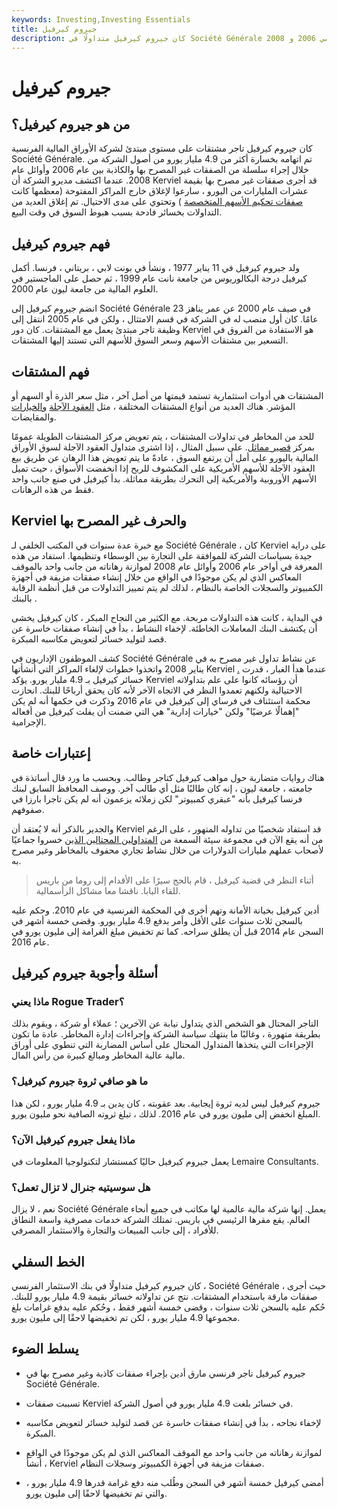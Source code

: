 ```yaml
---
keywords: Investing,Investing Essentials
title: جيروم كيرفيل
description: كان جيروم كيرفيل متداولًا في Société Générale مكلفًا بخسارة أكثر من 7 مليارات دولار من أصول الشركة من خلال صفقات غير مصرح بها بين عامي 2006 و 2008.
---
```


# جيروم كيرفيل
## من هو جيروم كيرفيل؟

كان جيروم كيرفيل تاجر مشتقات على مستوى مبتدئ لشركة الأوراق المالية الفرنسية Société Générale. تم اتهامه بخسارة أكثر من 4.9 مليار يورو من أصول الشركة من خلال إجراء سلسلة من الصفقات غير المصرح بها والكاذبة بين عام 2006 وأوائل عام 2008. عندما اكتشف مديرو الشركة أن Kerviel قد أجرى صفقات غير مصرح بها بقيمة عشرات المليارات من اليورو ، سارعوا لإغلاق خارج المراكز المفتوحة (معظمها كانت [صفقات تحكيم الأسهم المتخصصة](/arbitrage) ) وتحتوي على مدى الاحتيال. تم إغلاق العديد من التداولات بخسائر فادحة بسبب هبوط السوق في وقت البيع.

## فهم جيروم كيرفيل

ولد جيروم كيرفيل في 11 يناير 1977 ، ونشأ في بونت لابي ، بريتاني ، فرنسا. أكمل كيرفيل درجة البكالوريوس من جامعة نانت عام 1999 ، ثم حصل على الماجستير في العلوم المالية من جامعة ليون عام 2000.

انضم جيروم كيرفيل إلى Société Générale في صيف عام 2000 عن عمر يناهز 23 عامًا. كان أول منصب له في الشركة في قسم الامتثال ، ولكن في عام 2005 انتقل إلى وظيفة تاجر مبتدئ يعمل مع المشتقات. كان دور Kerviel هو الاستفادة من الفروق في التسعير بين مشتقات الأسهم وسعر السوق للأسهم التي تستند إليها المشتقات.

## فهم المشتقات

المشتقات هي أدوات استثمارية تستمد قيمتها من أصل آخر ، مثل سعر الذرة أو السهم أو المؤشر. هناك العديد من أنواع المشتقات المختلفة ، مثل [العقود الآجلة](/futures) [والخيارات](/option) والمقايضات.

للحد من المخاطر في تداولات المشتقات ، يتم تعويض مركز المشتقات الطويلة عمومًا بمركز [قصير مماثل](/short). على سبيل المثال ، إذا اشترى متداول العقود الآجلة لسوق الأوراق المالية باليورو على أمل أن يرتفع السوق ، عادةً ما يتم تعويض هذا الرهان عن طريق بيع العقود الآجلة للأسهم الأمريكية على المكشوف للربح إذا انخفضت الأسواق ، حيث تميل الأسهم الأوروبية والأمريكية إلى التحرك بطريقة مماثلة. بدأ كيرفيل في صنع جانب واحد فقط من هذه الرهانات.

## Kerviel والحرف غير المصرح بها

مع خبرة عدة سنوات في المكتب الخلفي لـ Société Générale ، كان Kerviel على دراية جيدة بسياسات الشركة للموافقة على التجارة بين الوسطاء وتنظيمها. استفاد من هذه المعرفة في أواخر عام 2006 وأوائل عام 2008 لموازنة رهاناته من جانب واحد بالموقف المعاكس الذي لم يكن موجودًا في الواقع من خلال إنشاء صفقات مزيفة في أجهزة الكمبيوتر والسجلات الخاصة بالنظام ، لذلك لم يتم تمييز التداولات من قبل أنظمة الرقابة بالبنك .

في البداية ، كانت هذه التداولات مربحة. مع الكثير من النجاح المبكر ، كان كيرفيل يخشى أن يكتشف البنك المعاملات الخاطئة. لإخفاء النشاط ، بدأ في إنشاء صفقات خاسرة عن قصد لتوليد خسائر لتعويض مكاسبه المبكرة.

كشف الموظفون الإداريون في Société Générale عن نشاط تداول غير مصرح به في يناير 2008 واتخذوا خطوات لإلغاء المراكز التي أنشأتها Kerviel [.](/unwind) عندما هدأ الغبار ، قدرت خسائر كيرفيل بـ 4.9 مليار يورو. يؤكد Kerviel أن رؤسائه كانوا على علم بتداولاته الاحتيالية ولكنهم تعمدوا النظر في الاتجاه الآخر لأنه كان يحقق أرباحًا للبنك. انحازت محكمة استئناف في فرساي إلى كيرفيل في عام 2016 وذكرت في حكمها أنه لم يكن "إهمالًا عرضيًا" ولكن "خيارات إدارية" هي التي ضمنت أن يفلت كيرفيل من أفعاله الإجرامية.

## إعتبارات خاصة

هناك روايات متضاربة حول مواهب كيرفيل كتاجر وطالب. وبحسب ما ورد قال أساتذة في جامعته ، جامعة ليون ، إنه كان طالبًا مثل أي طالب آخر. ووصف المحافظ السابق لبنك فرنسا كيرفيل بأنه "عبقري كمبيوتر" لكن زملائه يزعمون أنه لم يكن تاجرا بارزا في صفوفهم.

والجدير بالذكر أنه لا يُعتقد أن Kerviel قد استفاد شخصيًا من تداوله المتهور ، على الرغم من أنه يقع الآن في مجموعة سيئة السمعة من [المتداولين المحتالين الذين](/roguetrader) خسروا جماعيًا لأصحاب عملهم مليارات الدولارات من خلال نشاط تجاري محفوف بالمخاطر وغير مصرح به.

> أثناء النظر في قضية كيرفيل ، قام بالحج سيرًا على الأقدام إلى روما من باريس للقاء البابا. ناقشا معا مشاكل الرأسمالية.

>

أدين كيرفيل بخيانة الأمانة وتهم أخرى في المحكمة الفرنسية في عام 2010. وحكم عليه بالسجن ثلاث سنوات على الأقل وأمر بدفع 4.9 مليار يورو. وقضى خمسة أشهر في السجن عام 2014 قبل أن يطلق سراحه. كما تم تخفيض مبلغ الغرامة إلى مليون يورو في عام 2016.

## أسئلة وأجوبة جيروم كيرفيل

### ماذا يعني Rogue Trader؟

التاجر المحتال هو الشخص الذي يتداول نيابة عن الآخرين ؛ عملاء أو شركة ، ويقوم بذلك بطريقة متهورة ، وغالبًا ما ينتهك سياسة الشركة وإجراءات إدارة المخاطر. عادة ما تكون الإجراءات التي يتخذها المتداول المحتال على أساس المضاربة التي تنطوي على أوراق مالية عالية المخاطر ومبالغ كبيرة من رأس المال.

### ما هو صافي ثروة جيروم كيرفيل؟

جيروم كيرفيل ليس لديه ثروة إيجابية. بعد عقوبته ، كان يدين بـ 4.9 مليار يورو ، لكن هذا المبلغ انخفض إلى مليون يورو في عام 2016. لذلك ، تبلغ ثروته الصافية نحو مليون يورو.

### ماذا يفعل جيروم كيرفيل الآن؟

يعمل جيروم كيرفيل حاليًا كمستشار لتكنولوجيا المعلومات في Lemaire Consultants.

### هل سوسيتيه جنرال لا تزال تعمل؟

نعم ، لا يزال Société Générale يعمل. إنها شركة مالية عالمية لها مكاتب في جميع أنحاء العالم. يقع مقرها الرئيسي في باريس. تمتلك الشركة خدمات مصرفية واسعة النطاق للأفراد ، إلى جانب المبيعات والتجارة والاستثمار المصرفي.

## الخط السفلي

كان جيروم كيرفيل متداولًا في بنك الاستثمار الفرنسي ، Société Générale ، حيث أجرى صفقات مارقة باستخدام المشتقات. نتج عن تداولاته خسائر بقيمة 4.9 مليار يورو للبنك. حُكم عليه بالسجن ثلاث سنوات ، وقضى خمسة أشهر فقط ، وحُكم عليه بدفع غرامات بلغ مجموعها 4.9 مليار يورو ، لكن تم تخفيضها لاحقًا إلى مليون يورو.

## يسلط الضوء

- جيروم كيرفيل تاجر فرنسي مارق أدين بإجراء صفقات كاذبة وغير مصرح بها في Société Générale.

- تسببت صفقات Kerviel في خسائر بلغت 4.9 مليار يورو في أصول الشركة.

- لإخفاء نجاحه ، بدأ في إنشاء صفقات خاسرة عن قصد لتوليد خسائر لتعويض مكاسبه المبكرة.

- لموازنة رهاناته من جانب واحد مع الموقف المعاكس الذي لم يكن موجودًا في الواقع ، أنشأ Kerviel صفقات مزيفة في أجهزة الكمبيوتر وسجلات النظام.

- أمضى كيرفيل خمسة أشهر في السجن وطُلب منه دفع غرامة قدرها 4.9 مليار يورو ، والتي تم تخفيضها لاحقًا إلى مليون يورو.

